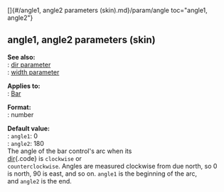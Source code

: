 []{#/angle1, angle2 parameters (skin).md}/param/angle toc="angle1, angle2"}    
## angle1, angle2 parameters (skin)    
**See also:**    
:   [dir parameter](/%7Bskin%7D/param/dir)    
:   [width parameter](/%7Bskin%7D/param/width)    
<!-- -->    
**Applies to:**    
:   [Bar](/%7Bskin%7D/control/bar)    
<!-- -->    
**Format:**    
:   number    
<!-- -->    
**Default value:**    
:   `angle1`: 0    
:   `angle2`: 180    
The angle of the bar control\'s arc when its    
[dir](/%7Bskin%7D/param/dir){.code} is `clockwise` or    
`counterclockwise`. Angles are measured clockwise from due north, so 0    
is north, 90 is east, and so on. `angle1` is the beginning of the arc,    
and `angle2` is the end.  